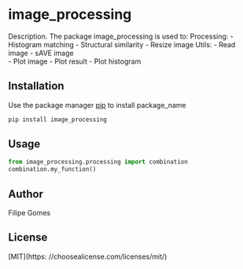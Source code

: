 # image_processing

Description. 
The package image_processing is used to:
	Processing:
	- Histogram matching
	- Structural similarity
	- Resize image
	Utils:
	- Read image
	- sAVE image	
	- Plot image
	- Plot result
	- Plot histogram

## Installation

Use the package manager [pip](https://pip.pypa.io/en/stable/) to install package_name

```bash
pip install image_processing
```

## Usage

```python
from image_processing.processing import combination
combination.my_function()
```

## Author
Filipe Gomes

## License
[MIT](https:
//choosealicense.com/licenses/mit/)